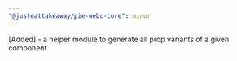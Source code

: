 ```yaml
---
"@justeattakeaway/pie-webc-core": minor
---
```


[Added] - a helper module to generate all prop variants of a given component
